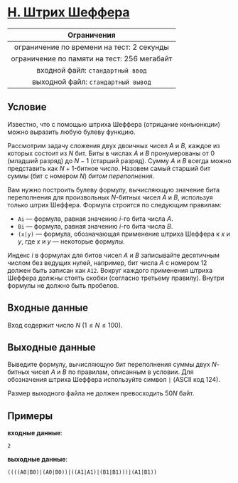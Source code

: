 # [H. Штрих Шеффера](H.java)

| Ограничения                                 |
|:-------------------------------------------:|
| ограничение по времени на тест: 2 секунды   |
| ограничение по памяти на тест: 256 мегабайт |
| входной файл: `стандартный ввод`            |
| выходной файл: `стандартный вывод`          |

## Условие

Известно, что с помощью штриха Шеффера (отрицание конъюнкции) можно выразить любую булеву функцию.

Рассмотрим задачу сложения двух двоичных чисел $A$ и $B$, каждое из которых состоит из $N$ бит. Биты в числах $A$ и $B$ пронумерованы от $0$ (младший разряд) до $N - 1$ (старший разряд). Сумму $A$ и $B$ всегда можно представить как $N + 1$-битное число. Назовем самый старший бит суммы (бит с номером $N$) *битом переполнения*.

Вам нужно построить булеву формулу, вычисляющую значение бита переполнения для произвольных $N$-битных чисел $A$ и $B$, используя только штрих Шеффера. Формула строится по следующим правилам:

* `Ai` — формула, равная значению $i$-го бита числа $A$.
* `Bi` — формула, равная значению $i$-го бита числа $B$.
* `(x|y)` — формула, обозначающая применение штриха Шеффера к $x$ и $y$, где $x$ и $y$ — некоторые формулы.

Индекс $i$ в формулах для битов чисел $A$ и $B$ записывайте десятичным числом без ведущих нулей, например, бит числа $A$ с номером $12$ должен быть записан как `A12`. Вокруг каждого применения штриха Шеффера должны стоять скобки (согласно третьему правилу). Внутри формулы не должно быть пробелов.

## Входные данные

Вход содержит число $N$ $(1 \leqslant N \leqslant 100)$.

## Выходные данные

Выведите формулу, вычисляющую бит переполнения суммы двух $N$-битных чисел $A$ и $B$ по правилам, описанным в условии. Для обозначения штриха Шеффера используйте символ `|` (ASCII код 124).

Размер выходного файла не должен превосходить $50N$ байт.

## Примеры

**входные данные**:

```text
2
```

**выходные данные**:

```text
((((A0|B0)|(A0|B0))|((A1|A1)|(B1|B1)))|(A1|B1))
```
